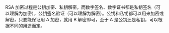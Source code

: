 RSA 加密过程是公钥加密、私钥解密，而数字签名、数字证书都是私钥签名（可以理解为加密），公钥签名验证（可以理解为解密）。公钥和私钥都可以用来加密或解密，只要能保证用 A 加密，就用 B 解密即可，至于 A 是公钥还是私钥，可以根据不同的用途而定。